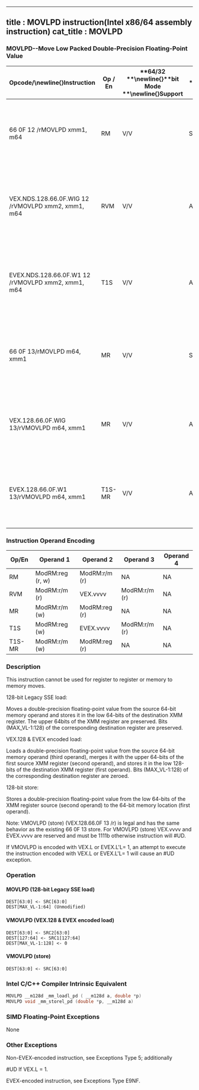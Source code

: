 ----------------------------
title : MOVLPD instruction(Intel x86/64 assembly instruction)
cat_title : MOVLPD
----------------------------
### MOVLPD--Move Low Packed Double-Precision Floating-Point Value


|**Opcode/**\newline{}**Instruction**|**Op / En**|**64/32 **\newline{}**bit Mode **\newline{}**Support**|**CPUID **\newline{}**Feature **\newline{}**Flag**|**Description**|
|------------------------------------|-----------|------------------------------------------------------|--------------------------------------------------|---------------|
|66 0F 12 /rMOVLPD xmm1, m64|RM|V/V|SSE2|Move double-precision floating-point value from m64 to low quadword of xmm1.|
|VEX.NDS.128.66.0F.WIG 12 /rVMOVLPD xmm2, xmm1, m64|RVM|V/V|AVX|Merge double-precision floating-point value from m64 and the high quadword of xmm1.|
|EVEX.NDS.128.66.0F.W1 12 /rVMOVLPD xmm2, xmm1, m64|T1S|V/V|AVX512F|Merge double-precision floating-point value from m64 and the high quadword of xmm1.|
|66 0F 13/rMOVLPD m64, xmm1|MR|V/V|SSE2|Move double-precision floating-point value from low quadword of xmm1 to m64.|
|VEX.128.66.0F.WIG 13/rVMOVLPD m64, xmm1|MR|V/V|AVX|Move double-precision floating-point value from low quadword of xmm1 to m64.|
|EVEX.128.66.0F.W1 13/rVMOVLPD m64, xmm1|T1S-MR|V/V|AVX512F|Move double-precision floating-point value from low quadword of xmm1 to m64.|
### Instruction Operand Encoding


|Op/En|Operand 1|Operand 2|Operand 3|Operand 4|
|-----|---------|---------|---------|---------|
|RM|ModRM:reg (r, w)|ModRM:r/m (r)|NA|NA|
|RVM|ModRM:r/m (r)|VEX.vvvv|ModRM:r/m (r)|NA|
|MR|ModRM:r/m (w)|ModRM:reg (r)|NA|NA|
|T1S|ModRM:reg (w)|EVEX.vvvv|ModRM:r/m (r)|NA|
|T1S-MR|ModRM:r/m (w)|ModRM:reg (r)|NA|NA|
### Description


This instruction cannot be used for register to register or memory to memory moves.

128-bit Legacy SSE load:

Moves a double-precision floating-point value from the source 64-bit memory operand and stores it in the low 64-bits of the destination XMM register. The upper 64bits of the XMM register are preserved. Bits (MAX_VL-1:128) of the corresponding destination register are preserved.

VEX.128 & EVEX encoded load:

Loads a double-precision floating-point value from the source 64-bit memory operand (third operand), merges it with the upper 64-bits of the first source XMM register (second operand), and stores it in the low 128-bits of the destination XMM register (first operand). Bits (MAX_VL-1:128) of the corresponding destination register are zeroed.

128-bit store:

Stores a double-precision floating-point value from the low 64-bits of the XMM register source (second operand) to the 64-bit memory location (first operand).

Note: VMOVLPD (store) (VEX.128.66.0F 13 /r) is legal and has the same behavior as the existing 66 0F 13 store. For VMOVLPD (store) VEX.vvvv and EVEX.vvvv are reserved and must be 1111b otherwise instruction will #UD.

If VMOVLPD is encoded with VEX.L or EVEX.L'L= 1, an attempt to execute the instruction encoded with VEX.L or EVEX.L'L= 1 will cause an #UD exception.


### Operation
#### MOVLPD (128-bit Legacy SSE load)
```info-verb
DEST[63:0] <-  SRC[63:0]
DEST[MAX_VL-1:64] (Unmodified)
```
#### VMOVLPD (VEX.128 & EVEX encoded load)
```info-verb
DEST[63:0] <-  SRC2[63:0]
DEST[127:64]  <- SRC1[127:64]
DEST[MAX_VL-1:128] <-  0
```
#### VMOVLPD (store)
```info-verb
DEST[63:0] <-  SRC[63:0]
```

### Intel C/C++ Compiler Intrinsic Equivalent

```cpp
MOVLPD __m128d _mm_loadl_pd ( __m128d a, double *p)
MOVLPD void _mm_storel_pd (double *p, __m128d a)
```
### SIMD Floating-Point Exceptions


None

### Other Exceptions


Non-EVEX-encoded instruction, see Exceptions Type 5; additionally

#UD If VEX.L = 1.

EVEX-encoded instruction, see Exceptions Type E9NF.

